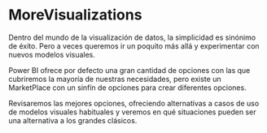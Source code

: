 # MoreVisualizations

Dentro del mundo de la visualización de datos, la simplicidad es sinónimo de éxito. Pero a veces queremos ir un poquito más allá y experimentar con nuevos modelos visuales. 

Power BI ofrece por defecto una gran cantidad de opciones con las que cubriremos la mayoría de nuestras necesidades, pero existe un MarketPlace con un sinfín de opciones para crear diferentes opciones. 

Revisaremos las mejores opciones, ofreciendo alternativas a casos de uso de modelos visuales habituales y veremos en qué situaciones pueden ser una alternativa a los grandes clásicos.

